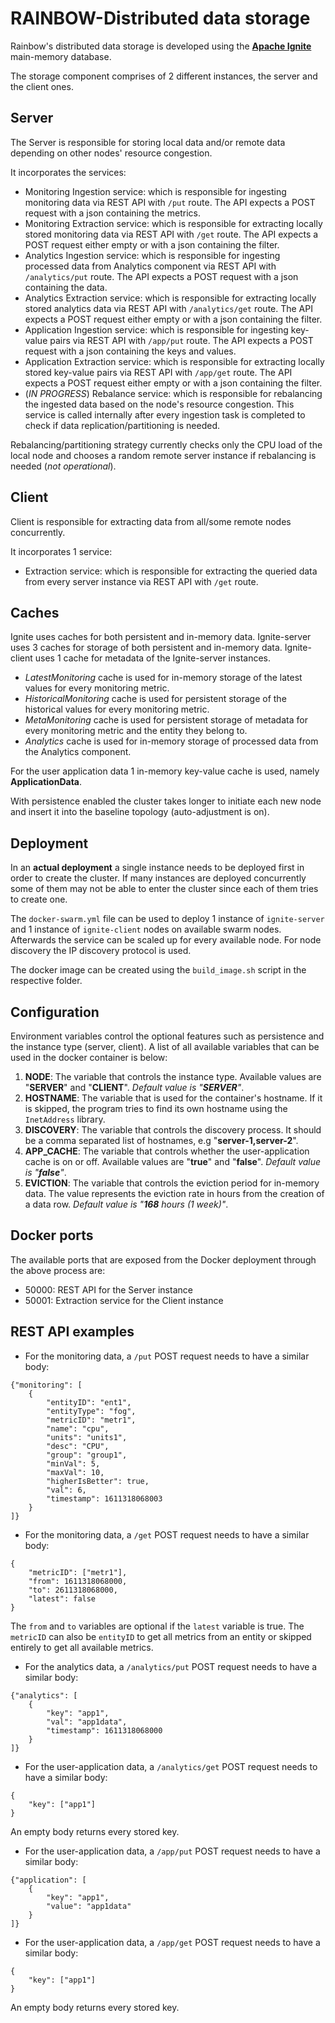 # RAINBOW-Distributed data storage

Rainbow's distributed data storage is developed using the [**Apache Ignite**](https://ignite.apache.org/) main-memory database.

The storage component comprises of 2 different instances, the server and the client ones.

## Server

The Server is responsible for storing local data and/or remote data depending on other nodes' resource congestion. 

It incorporates the services:

- Monitoring Ingestion service: which is responsible for ingesting monitoring data via REST API with `/put` route. The API expects a POST request with a json containing the metrics.
- Monitoring Extraction service: which is responsible for extracting locally stored monitoring data via REST API with `/get` route. The API expects a POST request either empty or with a json containing the filter.
- Analytics Ingestion service: which is responsible for ingesting processed data from Analytics component via REST API with `/analytics/put` route. The API expects a POST request with a json containing the data.
- Analytics Extraction service: which is responsible for extracting locally stored analytics data via REST API with `/analytics/get` route. The API expects a POST request either empty or with a json containing the filter.
- Application Ingestion service: which is responsible for ingesting key-value pairs via REST API with `/app/put` route. The API expects a POST request with a json containing the keys and values.
- Application Extraction service: which is responsible for extracting locally stored key-value pairs via REST API with `/app/get` route. The API expects a POST request either empty or with a json containing the filter.
- (*IN PROGRESS*) Rebalance service: which is responsible for rebalancing the ingested data based on the node's resource congestion. This service is called internally after every ingestion task is completed to check if data replication/partitioning is needed.  

Rebalancing/partitioning strategy currently checks only the CPU load of the local node and chooses a random remote server instance if rebalancing is needed (*not operational*).

## Client

Client is responsible for extracting data from all/some remote nodes concurrently. 

It incorporates 1 service: 

- Extraction service: which is responsible for extracting the queried data from every server instance via REST API with `/get` route. 

## Caches

Ignite uses caches for both persistent and in-memory data. Ignite-server uses 3 caches for storage of both persistent and in-memory data. Ignite-client uses 1 cache for metadata of the Ignite-server instances.

- *LatestMonitoring* cache is used for in-memory storage of the latest values for every monitoring metric.
- *HistoricalMonitoring* cache is used for persistent storage of the historical values for every monitoring metric.
- *MetaMonitoring* cache is used for persistent storage of metadata for every monitoring metric and the entity they belong to.
- *Analytics* cache is used for in-memory storage of processed data from the Analytics component.

For the user application data 1 in-memory key-value cache is used, namely **ApplicationData**.

With persistence enabled the cluster takes longer to initiate each new node and insert it into the baseline topology (auto-adjustment is on).

## Deployment

In an **actual deployment** a single instance needs to be deployed first in order to create the cluster. If many instances are deployed concurrently some of them may not be able to enter the cluster since each of them tries to create one.

The `docker-swarm.yml` file can be used to deploy 1 instance of `ignite-server` and 1 instance of `ignite-client` nodes on available swarm nodes. Afterwards the service can be scaled up for every available node. For node discovery the IP discovery protocol is used. 

The docker image can be created using the `build_image.sh` script in the respective folder.

## Configuration

Environment variables control the optional features such as persistence and the instance type (server, client). A list of all available variables that can be used in the docker container is below:

1. **NODE**: The variable that controls the instance type. Available values are "**SERVER**" and "**CLIENT**". *Default value is "**SERVER**"*.
2. **HOSTNAME**: The variable that is used for the container's hostname. If it is skipped, the program tries to find its own hostname using the `InetAddress` library.
2. **DISCOVERY**: The variable that controls the discovery process. It should be a comma separated list of hostnames, e.g "**server-1,server-2**".
4. **APP_CACHE**: The variable that controls whether the user-application cache is on or off. Available values are "**true**" and "**false**". *Default value is "**false**"*.
5. **EVICTION**: The variable that controls the eviction period for in-memory data. The value represents the eviction rate in hours from the creation of a data row. *Default value is "**168** hours (1 week)"*.

## Docker ports

The available ports that are exposed from the Docker deployment through the above process are:

- 50000: REST API for the Server instance
- 50001: Extraction service for the Client instance

## REST API examples

* For the monitoring data, a `/put` POST request needs to have a similar body:

```
{"monitoring": [
    {   
        "entityID": "ent1",
        "entityType": "fog",
        "metricID": "metr1",
        "name": "cpu",
        "units": "units1",
        "desc": "CPU",
        "group": "group1",
        "minVal": 5,
        "maxVal": 10,
        "higherIsBetter": true,
        "val": 6,
        "timestamp": 1611318068003
    }
]}
```

* For the monitoring data, a `/get` POST request needs to have a similar body:

```
{   
    "metricID": ["metr1"],
    "from": 1611318068000, 
    "to": 2611318068000, 
    "latest": false
}
```
The `from` and `to` variables are optional if the `latest` variable is true. The `metricID` can also be `entityID` to get all metrics from an entity or skipped entirely to get all available metrics.

* For the analytics data, a `/analytics/put` POST request needs to have a similar body:

```
{"analytics": [
    {   
        "key": "app1",
        "val": "app1data",
        "timestamp": 1611318068000
    }
]}
```

* For the user-application data, a `/analytics/get` POST request needs to have a similar body:

```
{   
    "key": ["app1"]
}
```

An empty body returns every stored key.

* For the user-application data, a `/app/put` POST request needs to have a similar body:

```
{"application": [
    {   
        "key": "app1",
        "value": "app1data"
    }
]}
```

* For the user-application data, a `/app/get` POST request needs to have a similar body:

```
{   
    "key": ["app1"]
}
```

An empty body returns every stored key.